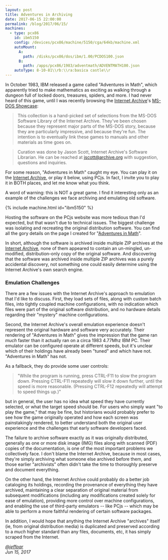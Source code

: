 ```yaml
---
layout: post
title: Adventures in Archiving
date: 2017-06-15 22:00:00
permalink: /blog/2017/06/15/
machines:
  - type: pcx86
    id: ibm5150
    config: /devices/pcx86/machine/5150/cga/64kb/machine.xml
    autoMount:
      A:
        path: /disks/pcx86/dos/ibm/1.00/PCDOS100.json
      B:
        path: /apps/pcx86/1983/adventmath/ADVENTMATH100.json
    autoType: 8-10-81\\rb:\\ra:basica castle\\r
---
```


In October 1983, IBM released a game called "Adventures in Math", which apparently tried to make mathematics as
exciting as walking through a dungeon full of locked doors, treasures, spiders, and more.  I had never heard of this
game, until I was recently browsing the [Internet Archive](https://archive.org/)'s
[MS-DOS Showcase](https://archive.org/details/softwarelibrary_msdos_showcase):

> This collection is a hand-picked set of selections from the MS-DOS Software Library of the Internet Archive.
They've been chosen because they represent major parts of the MS-DOS story, because they are particularly impressive,
and because they're fun. The intention is to eventually link these games to manuals and other materials as time goes on.

> Curation was done by Jason Scott, Internet Archive's Software Librarian. He can be reached at jscott@archive.org with
suggestion, questions and inquiries.

For some reason, "Adventures in Math" caught my eye.  You can play it on the
[Internet Archive](https://archive.org/details/msdos_Adventures_in_Math_1983), or play it below, using PCjs.  In
fact, I invite you to play it in BOTH places, and let me know what you think.

A word of warning: this is NOT a great game.  I find it interesting only as an example of the challenges we face
archiving and emulating old software.

{% include machine.html id="ibm5150" %}

Hosting the software on the PCjs website was more tedious than I'd expected, but that wasn't due to technical issues.
The biggest challenge was isolating and recreating the original distribution software.  You can find all the gory
details on the page I created for "[Adventures in Math](/apps/pcx86/1983/adventmath/)".

In short, although the software is archived inside multiple ZIP archives at the [Internet Archive](https://archive.org/),
none of them appeared to contain an un-mingled, un-modified, distribution-only copy of the original software.
And discovering that the software was archived inside multiple ZIP archives was a purely accidental discovery, not
something one could easily determine using the Internet Archive's own search engine.

### Emulation Challenges

There are a few issues with the Internet Archive's approach to emulation that I'd like to discuss.  First, they load
sets of files, along with custom batch files, into tightly coupled machine configurations, with no indication which
files were part of the original software distribution, and no hardware details regarding their "mystery" machine
configurations. 

Second, the Internet Archive's overall emulation experience doesn't represent the original hardware and software very
accurately.  Their rendering of "Adventures in Math" gives the impression that the game ran *much* faster than it
actually ran on a circa 1983 4.77Mhz IBM PC.  Their emulator can be configured operate at different speeds, but it's
unclear which of their holdings have already been "tuned" and which have not.  "Adventures in Math" has not.

As a fallback, they do provide some user controls:

> "While the program is running, press CTRL-F11 to slow the program down. Pressing CTRL-F11 repeatedly will slow it
down further, until the speed is more reasonable. (Pressing CTRL-F12 repeatedly will attempt to speed things up.)"

but in general, the user has no idea what speed they have currently selected, or what the target speed should be.
For users who simply want "to play the game," that may be fine, but historians would probably prefer to see how the
game originally operated and how each screen was painstakingly rendered, to better understand both the original user
experience and the challenges that early software developers faced.

The failure to archive software exactly as it was originally distributed, generally as one or more disk image (IMG)
files along with scanned (PDF) copies of the documentation, is one of the most important problems we collectively face.
I don't blame the Internet Archive, because in most cases, they're simply archiving what someone else archived before
them, and those earlier "archivists" often didn't take the time to thoroughly preserve and document everything.

On the other hand, the Internet Archive could probably do a better job cataloging its holdings, recording the provenance
of everything they have archived, maintaining a clear separation of original material from subsequent modifications
(including any modifications created solely for ease of emulation), providing more control over machine configurations,
and enabling the use of third-party emulators -- like PCjs -- which may be able to perform a more faithful rendering
of certain software packages.

In addition, I would hope that anything the Internet Archive "archives" itself (ie, from original distribution media)
is duplicated and preserved according to a *much* higher standard than any files, documents, etc, it has simply scraped
from the Internet.

*[@jeffpar](http://twitter.com/jeffpar)*  
*Jun 15, 2017*
